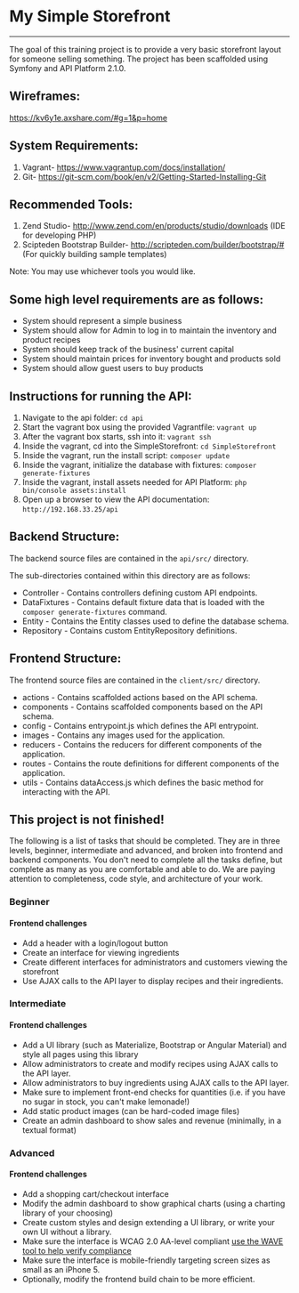 # My Simple Storefront
--------------------
The goal of this training project is to provide a very basic storefront layout for someone selling something.
The project has been scaffolded using Symfony and API Platform 2.1.0.

## Wireframes:
https://kv6y1e.axshare.com/#g=1&p=home

## System Requirements:

1. Vagrant- https://www.vagrantup.com/docs/installation/
2. Git- https://git-scm.com/book/en/v2/Getting-Started-Installing-Git

## Recommended Tools:

1. Zend Studio- http://www.zend.com/en/products/studio/downloads (IDE for developing PHP)
2. Scipteden Bootstrap Builder- http://scripteden.com/builder/bootstrap/# (For quickly building sample templates)

Note: You may use whichever tools you would like.

## Some high level requirements are as follows:

* System should represent a simple business
* System should allow for Admin to log in to maintain the inventory and product recipes
* System should keep track of the business' current capital
* System should maintain prices for inventory bought and products sold
* System should allow guest users to buy products

## Instructions for running the API:

1. Navigate to the api folder: ``cd api``
2. Start the vagrant box using the provided Vagrantfile: ``vagrant up``
3. After the vagrant box starts, ssh into it: ``vagrant ssh``
4. Inside the vagrant, cd into the SimpleStorefront: ``cd SimpleStorefront``
5. Inside the vagrant, run the install script: ``composer update``
6. Inside the vagrant, initialize the database with fixtures: ``composer generate-fixtures``
6. Inside the vagrant, install assets needed for API Platform: ``php bin/console assets:install``
7. Open up a browser to view the API documentation: ``http://192.168.33.25/api``

## Backend Structure:

The backend source files are contained in the ``api/src/`` directory.

The sub-directories contained within this directory are as follows:
* Controller - Contains controllers defining custom API endpoints.
* DataFixtures - Contains default fixture data that is loaded with the ``composer generate-fixtures`` command.
* Entity - Contains the Entity classes used to define the database schema.
* Repository - Contains custom EntityRepository definitions.


## Frontend Structure:

The frontend source files are contained in the ``client/src/`` directory.
* actions - Contains scaffolded actions based on the API schema.
* components - Contains scaffolded components based on the API schema.
* config - Contains entrypoint.js which defines the API entrypoint.
* images - Contains any images used for the application.
* reducers - Contains the reducers for different components of the application.
* routes - Contains the route definitions for different components of the application.
* utils - Contains dataAccess.js which defines the basic method for interacting with the API.


## This project is not finished!

The following is a list of tasks that should be completed. They are in three levels, beginner, intermediate and advanced, and broken into frontend and backend components. You don't need to complete all the tasks define, but complete as many as you are comfortable and able to do. We are paying attention to completeness, code style, and architecture of your work.

### Beginner

#### Frontend challenges
* Add a header with a login/logout button
* Create an interface for viewing ingredients
* Create different interfaces for administrators and customers viewing the storefront
* Use AJAX calls to the API layer to display recipes and their ingredients.

### Intermediate
#### Frontend challenges
* Add a UI library (such as Materialize, Bootstrap or Angular Material) and style all pages using this library
* Allow administrators to create and modify recipes using AJAX calls to the API layer.
* Allow administrators to buy ingredients using AJAX calls to the API layer.
* Make sure to implement front-end checks for quantities (i.e. if you have no sugar in stock, you can't make lemonade!)
* Add static product images (can be hard-coded image files)
* Create an admin dashboard to show sales and revenue (minimally, in a textual format)

### Advanced
#### Frontend challenges
* Add a shopping cart/checkout interface
* Modify the admin dashboard to show graphical charts (using a charting library of your choosing)
* Create custom styles and design extending a UI library, or write your own UI without a library.
* Make sure the interface is WCAG 2.0 AA-level compliant [use the WAVE tool to help verify compliance](https://chrome.google.com/webstore/detail/wave-evaluation-tool/jbbplnpkjmmeebjpijfedlgcdilocofh?hl=en-US)
* Make sure the interface is mobile-friendly targeting screen sizes as small as an iPhone 5.
* Optionally, modify the frontend build chain to be more efficient.
